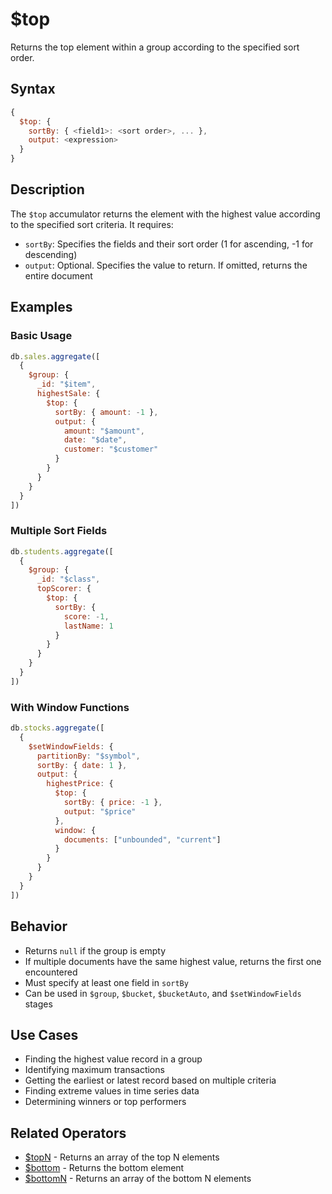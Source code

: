 # $top

Returns the top element within a group according to the specified sort order.

## Syntax

```javascript
{
  $top: {
    sortBy: { <field1>: <sort order>, ... },
    output: <expression>
  }
}
```

## Description

The `$top` accumulator returns the element with the highest value according to the specified sort criteria. It requires:
- `sortBy`: Specifies the fields and their sort order (1 for ascending, -1 for descending)
- `output`: Optional. Specifies the value to return. If omitted, returns the entire document

## Examples

### Basic Usage

```javascript
db.sales.aggregate([
  {
    $group: {
      _id: "$item",
      highestSale: {
        $top: {
          sortBy: { amount: -1 },
          output: {
            amount: "$amount",
            date: "$date",
            customer: "$customer"
          }
        }
      }
    }
  }
])
```

### Multiple Sort Fields

```javascript
db.students.aggregate([
  {
    $group: {
      _id: "$class",
      topScorer: {
        $top: {
          sortBy: { 
            score: -1,
            lastName: 1 
          }
        }
      }
    }
  }
])
```

### With Window Functions

```javascript
db.stocks.aggregate([
  {
    $setWindowFields: {
      partitionBy: "$symbol",
      sortBy: { date: 1 },
      output: {
        highestPrice: {
          $top: {
            sortBy: { price: -1 },
            output: "$price"
          },
          window: {
            documents: ["unbounded", "current"]
          }
        }
      }
    }
  }
])
```

## Behavior

- Returns `null` if the group is empty
- If multiple documents have the same highest value, returns the first one encountered
- Must specify at least one field in `sortBy`
- Can be used in `$group`, `$bucket`, `$bucketAuto`, and `$setWindowFields` stages

## Use Cases

- Finding the highest value record in a group
- Identifying maximum transactions
- Getting the earliest or latest record based on multiple criteria
- Finding extreme values in time series data
- Determining winners or top performers

## Related Operators

- [$topN](topN.md) - Returns an array of the top N elements
- [$bottom](bottom.md) - Returns the bottom element
- [$bottomN](bottomN.md) - Returns an array of the bottom N elements 